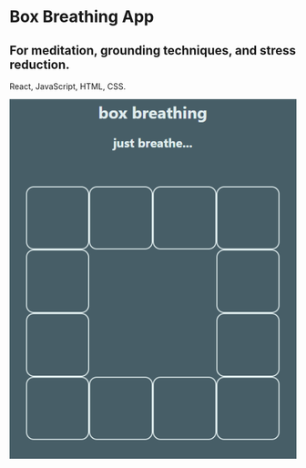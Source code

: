 # Box Breathing App
## For meditation, grounding techniques, and stress reduction.

React, JavaScript, HTML, CSS.

![Box Breathing screen, in progress](readme-in-prog.png)